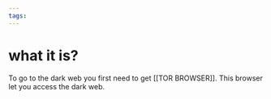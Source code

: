 ```yaml
---
tags:
---
```


# what it is?

To go to the dark web you first need to get [[TOR BROWSER]]. This browser let  you access the dark web.


